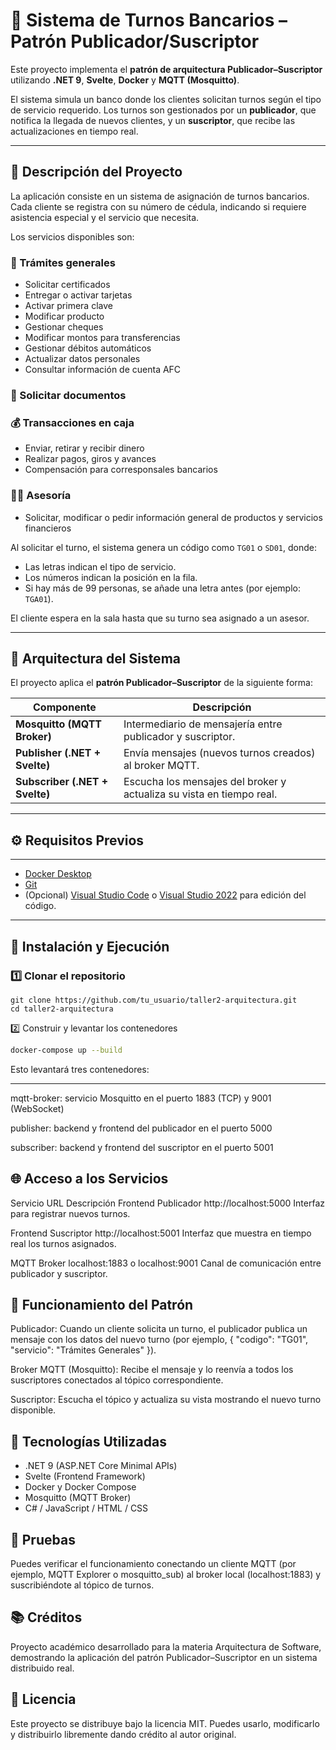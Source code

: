 # 🏦 Sistema de Turnos Bancarios – Patrón Publicador/Suscriptor

Este proyecto implementa el **patrón de arquitectura Publicador–Suscriptor** utilizando **.NET 9**, **Svelte**, **Docker** y **MQTT (Mosquitto)**.

El sistema simula un banco donde los clientes solicitan turnos según el tipo de servicio requerido. Los turnos son gestionados por un **publicador**, que notifica la llegada de nuevos clientes, y un **suscriptor**, que recibe las actualizaciones en tiempo real.

---

## 📘 Descripción del Proyecto

La aplicación consiste en un sistema de asignación de turnos bancarios.  
Cada cliente se registra con su número de cédula, indicando si requiere asistencia especial y el servicio que necesita.

Los servicios disponibles son:

### 🧾 Trámites generales
- Solicitar certificados  
- Entregar o activar tarjetas  
- Activar primera clave  
- Modificar producto  
- Gestionar cheques  
- Modificar montos para transferencias  
- Gestionar débitos automáticos  
- Actualizar datos personales  
- Consultar información de cuenta AFC  

### 📄 Solicitar documentos

### 💰 Transacciones en caja
- Enviar, retirar y recibir dinero  
- Realizar pagos, giros y avances  
- Compensación para corresponsales bancarios  

### 👨‍💼 Asesoría
- Solicitar, modificar o pedir información general de productos y servicios financieros  

Al solicitar el turno, el sistema genera un código como `TG01` o `SD01`, donde:
- Las letras indican el tipo de servicio.  
- Los números indican la posición en la fila.  
- Si hay más de 99 personas, se añade una letra antes (por ejemplo: `TGA01`).  

El cliente espera en la sala hasta que su turno sea asignado a un asesor.

---

## 🧩 Arquitectura del Sistema

El proyecto aplica el **patrón Publicador–Suscriptor** de la siguiente forma:

| Componente | Descripción |
|-------------|-------------|
| **Mosquitto (MQTT Broker)** | Intermediario de mensajería entre publicador y suscriptor. |
| **Publisher (.NET + Svelte)** | Envía mensajes (nuevos turnos creados) al broker MQTT. |
| **Subscriber (.NET + Svelte)** | Escucha los mensajes del broker y actualiza su vista en tiempo real. |

---

## ⚙️ Requisitos Previos

---
- [Docker Desktop](https://www.docker.com/)
- [Git](https://git-scm.com/)
- (Opcional) [Visual Studio Code](https://code.visualstudio.com/) o [Visual Studio 2022](https://visualstudio.microsoft.com/) para edición del código.

---

## 🚀 Instalación y Ejecución

### 1️⃣ Clonar el repositorio

```console
git clone https://github.com/tu_usuario/taller2-arquitectura.git
cd taller2-arquitectura
```

2️⃣ Construir y levantar los contenedores

```bash
docker-compose up --build

```
Esto levantará tres contenedores:

---
mqtt-broker: servicio Mosquitto en el puerto 1883 (TCP) y 9001 (WebSocket)

publisher: backend y frontend del publicador en el puerto 5000

subscriber: backend y frontend del suscriptor en el puerto 5001


## 🌐 Acceso a los Servicios
Servicio	URL	Descripción
Frontend Publicador	http://localhost:5000	Interfaz para registrar nuevos turnos.

Frontend Suscriptor	http://localhost:5001	Interfaz que muestra en tiempo real los turnos asignados.

MQTT Broker	localhost:1883 o localhost:9001	Canal de comunicación entre publicador y suscriptor.

## 🧠 Funcionamiento del Patrón
Publicador:
Cuando un cliente solicita un turno, el publicador publica un mensaje con los datos del nuevo turno (por ejemplo, { "codigo": "TG01", "servicio": "Trámites Generales" }).

Broker MQTT (Mosquitto):
Recibe el mensaje y lo reenvía a todos los suscriptores conectados al tópico correspondiente.

Suscriptor:
Escucha el tópico y actualiza su vista mostrando el nuevo turno disponible.

## 🧩 Tecnologías Utilizadas
- .NET 9 (ASP.NET Core Minimal APIs)
- Svelte (Frontend Framework)
- Docker y Docker Compose
- Mosquitto (MQTT Broker)
- C# / JavaScript / HTML / CSS

## 🧪 Pruebas
Puedes verificar el funcionamiento conectando un cliente MQTT (por ejemplo, MQTT Explorer o mosquitto_sub) al broker local (localhost:1883) y suscribiéndote al tópico de turnos.

## 📚 Créditos
Proyecto académico desarrollado para la materia Arquitectura de Software, demostrando la aplicación del patrón Publicador–Suscriptor en un sistema distribuido real.

## 📝 Licencia
Este proyecto se distribuye bajo la licencia MIT.
Puedes usarlo, modificarlo y distribuirlo libremente dando crédito al autor original.
